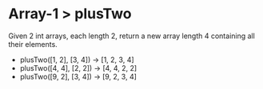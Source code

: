 # Array-1 > plusTwo

Given 2 int arrays, each length 2, return a new array length 4 containing all their elements.

- plusTwo([1, 2], [3, 4]) → [1, 2, 3, 4]
- plusTwo([4, 4], [2, 2]) → [4, 4, 2, 2]
- plusTwo([9, 2], [3, 4]) → [9, 2, 3, 4]